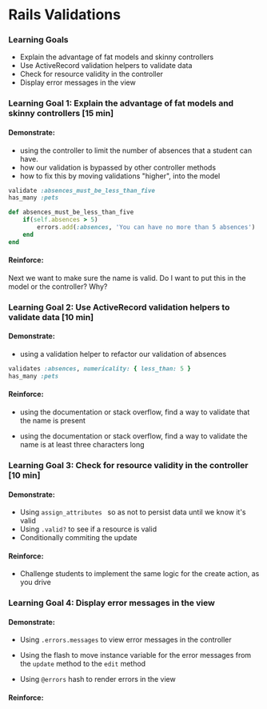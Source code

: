 # Rails Validations

### Learning Goals

- Explain the advantage of fat models and skinny controllers
- Use ActiveRecord validation helpers to validate data
- Check for resource validity in the controller
- Display error messages in the view



### Learning Goal 1: Explain the advantage of fat models and skinny controllers [15 min]

#### Demonstrate:

- using the controller to limit the number of absences that a student can have. 
- how our validation is bypassed by other controller methods
- how to fix this by moving validations "higher", into the model

```ruby
validate :absences_must_be_less_than_five
has_many :pets

def absences_must_be_less_than_five
    if(self.absences > 5)
        errors.add(:absences, 'You can have no more than 5 absences')
    end
end
```



#### Reinforce:

Next we want to make sure the name is valid. Do I want to put this in the model or the controller? Why?



### Learning Goal 2: Use ActiveRecord validation helpers to validate data [10 min]

#### Demonstrate:

- using a validation helper to refactor our validation of absences

```ruby
validates :absences, numericality: { less_than: 5 }
has_many :pets
```

#### Reinforce:

- using the documentation or stack overflow, find a way to validate that the name is present



- using the documentation or stack overflow, find a way to validate the name is at least three characters long





### Learning Goal 3:  Check for resource validity in the controller [10 min]

#### Demonstrate:

- Using `assign_attributes ` so as not to persist data until we know it's valid
- Using `.valid?` to see if a resource is valid
- Conditionally commiting the update

#### Reinforce:

- Challenge students to implement the same logic for the create action, as you drive



### Learning Goal 4: Display error messages in the view

#### Demonstrate:

- Using `.errors.messages` to view error messages in the controller
- Using the flash to move instance variable for the error messages from the `update` method to the `edit` method

- Using `@errors` hash to render errors in the view

#### Reinforce:



